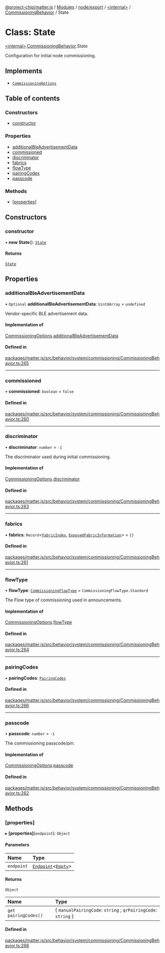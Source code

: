 [@project-chip/matter.js](../README.md) / [Modules](../modules.md) / [node/export](../modules/node_export.md) / [\<internal\>](../modules/node_export._internal_.md) / [CommissioningBehavior](../modules/node_export._internal_.CommissioningBehavior.md) / State

# Class: State

[\<internal\>](../modules/node_export._internal_.md).[CommissioningBehavior](../modules/node_export._internal_.CommissioningBehavior.md).State

Configuration for initial node commissioning.

## Implements

- [`CommissioningOptions`](../interfaces/node_export._internal_.CommissioningOptions-1.md)

## Table of contents

### Constructors

- [constructor](node_export._internal_.CommissioningBehavior.State.md#constructor)

### Properties

- [additionalBleAdvertisementData](node_export._internal_.CommissioningBehavior.State.md#additionalbleadvertisementdata)
- [commissioned](node_export._internal_.CommissioningBehavior.State.md#commissioned)
- [discriminator](node_export._internal_.CommissioningBehavior.State.md#discriminator)
- [fabrics](node_export._internal_.CommissioningBehavior.State.md#fabrics)
- [flowType](node_export._internal_.CommissioningBehavior.State.md#flowtype)
- [pairingCodes](node_export._internal_.CommissioningBehavior.State.md#pairingcodes)
- [passcode](node_export._internal_.CommissioningBehavior.State.md#passcode)

### Methods

- [[properties]](node_export._internal_.CommissioningBehavior.State.md#[properties])

## Constructors

### constructor

• **new State**(): [`State`](node_export._internal_.CommissioningBehavior.State.md)

#### Returns

[`State`](node_export._internal_.CommissioningBehavior.State.md)

## Properties

### additionalBleAdvertisementData

• `Optional` **additionalBleAdvertisementData**: `Uint8Array` = `undefined`

Vendor-specific BLE advertisement data.

#### Implementation of

[CommissioningOptions](../interfaces/node_export._internal_.CommissioningOptions-1.md).[additionalBleAdvertisementData](../interfaces/node_export._internal_.CommissioningOptions-1.md#additionalbleadvertisementdata)

#### Defined in

[packages/matter.js/src/behavior/system/commissioning/CommissioningBehavior.ts:265](https://github.com/project-chip/matter.js/blob/c0d55745d5279e16fdfaa7d2c564daa31e19c627/packages/matter.js/src/behavior/system/commissioning/CommissioningBehavior.ts#L265)

___

### commissioned

• **commissioned**: `boolean` = `false`

#### Defined in

[packages/matter.js/src/behavior/system/commissioning/CommissioningBehavior.ts:260](https://github.com/project-chip/matter.js/blob/c0d55745d5279e16fdfaa7d2c564daa31e19c627/packages/matter.js/src/behavior/system/commissioning/CommissioningBehavior.ts#L260)

___

### discriminator

• **discriminator**: `number` = `-1`

The discriminator used during initial commissioning.

#### Implementation of

[CommissioningOptions](../interfaces/node_export._internal_.CommissioningOptions-1.md).[discriminator](../interfaces/node_export._internal_.CommissioningOptions-1.md#discriminator)

#### Defined in

[packages/matter.js/src/behavior/system/commissioning/CommissioningBehavior.ts:263](https://github.com/project-chip/matter.js/blob/c0d55745d5279e16fdfaa7d2c564daa31e19c627/packages/matter.js/src/behavior/system/commissioning/CommissioningBehavior.ts#L263)

___

### fabrics

• **fabrics**: `Record`\<[`FabricIndex`](../modules/datatype_export.md#fabricindex), [`ExposedFabricInformation`](../modules/fabric_export.md#exposedfabricinformation)\> = `{}`

#### Defined in

[packages/matter.js/src/behavior/system/commissioning/CommissioningBehavior.ts:261](https://github.com/project-chip/matter.js/blob/c0d55745d5279e16fdfaa7d2c564daa31e19c627/packages/matter.js/src/behavior/system/commissioning/CommissioningBehavior.ts#L261)

___

### flowType

• **flowType**: [`CommissioningFlowType`](../enums/schema_export.CommissioningFlowType.md) = `CommissioningFlowType.Standard`

The Flow type of commissioning used in announcements.

#### Implementation of

[CommissioningOptions](../interfaces/node_export._internal_.CommissioningOptions-1.md).[flowType](../interfaces/node_export._internal_.CommissioningOptions-1.md#flowtype)

#### Defined in

[packages/matter.js/src/behavior/system/commissioning/CommissioningBehavior.ts:264](https://github.com/project-chip/matter.js/blob/c0d55745d5279e16fdfaa7d2c564daa31e19c627/packages/matter.js/src/behavior/system/commissioning/CommissioningBehavior.ts#L264)

___

### pairingCodes

• **pairingCodes**: [`PairingCodes`](../interfaces/node_export._internal_.CommissioningBehavior.PairingCodes.md)

#### Defined in

[packages/matter.js/src/behavior/system/commissioning/CommissioningBehavior.ts:266](https://github.com/project-chip/matter.js/blob/c0d55745d5279e16fdfaa7d2c564daa31e19c627/packages/matter.js/src/behavior/system/commissioning/CommissioningBehavior.ts#L266)

___

### passcode

• **passcode**: `number` = `-1`

The commissioning passcode/pin.

#### Implementation of

[CommissioningOptions](../interfaces/node_export._internal_.CommissioningOptions-1.md).[passcode](../interfaces/node_export._internal_.CommissioningOptions-1.md#passcode)

#### Defined in

[packages/matter.js/src/behavior/system/commissioning/CommissioningBehavior.ts:262](https://github.com/project-chip/matter.js/blob/c0d55745d5279e16fdfaa7d2c564daa31e19c627/packages/matter.js/src/behavior/system/commissioning/CommissioningBehavior.ts#L262)

## Methods

### [properties]

▸ **[properties]**(`endpoint`): `Object`

#### Parameters

| Name | Type |
| :------ | :------ |
| `endpoint` | [`Endpoint`](endpoint_export.Endpoint-1.md)\<[`Empty`](../interfaces/behavior_cluster_export._internal_.Empty.md)\> |

#### Returns

`Object`

| Name | Type |
| :------ | :------ |
| `get pairingCodes()` | \{ `manualPairingCode`: `string` ; `qrPairingCode`: `string`  } |

#### Defined in

[packages/matter.js/src/behavior/system/commissioning/CommissioningBehavior.ts:268](https://github.com/project-chip/matter.js/blob/c0d55745d5279e16fdfaa7d2c564daa31e19c627/packages/matter.js/src/behavior/system/commissioning/CommissioningBehavior.ts#L268)
